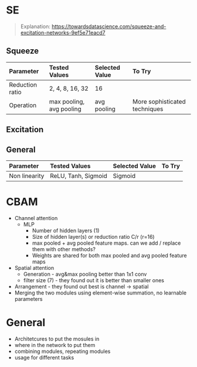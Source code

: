 # SE
> Explanation: https://towardsdatascience.com/squeeze-and-excitation-networks-9ef5e71eacd7

## Squeeze

| Parameter       | Tested Values            | Selected Value | To Try                        |
|:--------------- |:------------------------ |:-------------- |:----------------------------- |
| Reduction ratio | 2, 4, 8, 16, 32          | 16             |                               |
| Operation       | max pooling, avg pooling | avg pooling    | More sophisticated techniques |

## Excitation

## General

| Parameter     | Tested Values       | Selected Value | To Try |
|:------------- |:------------------- |:-------------- |:------ |
| Non linearity | ReLU, Tanh, Sigmoid | Sigmoid        |        |




# CBAM

* Channel attention
  * MLP
    * Number of hidden layers (1)
    * Size of hidden layer(s) or reduction ratio C/r (r=16)
    * max pooled + avg pooled feature maps. can we add / replace them with other methods?
    * Weights are shared for both max pooled and avg pooled feature maps
* Spatial attention
  * Generation - avg&max pooling better than 1x1 conv
  * filter size (7) - they found out it is better than smaller ones
* Arrangement - they found out best is channel → spatial
* Merging the two modules using element-wise summation, no learnable parameters





# General

* Architetcures to put the mosules in
* where in the network to put them
* combining modules, repeating modules
* usage for different tasks
